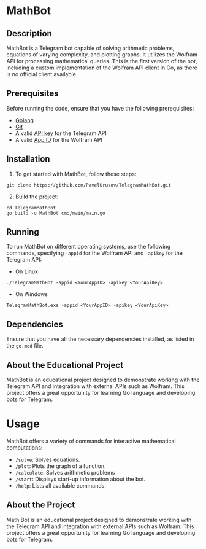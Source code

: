 # MathBot

## Description

MathBot is a Telegram bot capable of solving arithmetic problems, 
equations of varying complexity, and plotting graphs. It utilizes 
the Wolfram API for processing mathematical queries. This is the 
first version of the bot, including a custom implementation of the 
Wolfram API client in Go, as there is no official client available.

## Prerequisites
Before running the code, ensure that you have the following prerequisites:

- [Golang](https://go.dev/dl/)
- [Git](https://git-scm.com/downloads)
- A valid [API key](https://t.me/botfather) for the Telegram API
- A valid [App ID](https://developer.wolframalpha.com/) for the Wolfram API
## Installation
1. To get started with MathBot, follow these steps:
```shell
git clone https://github.com/PavelUrusov/TelegramMathBot.git
```
2. Build the project:
```shell
cd TelegramMathBot
go build -o MathBot cmd/main/main.go
```

## Running
To run MathBot on different operating systems, 
use the following commands, specifying `-appid` for
the Wolfram API and `-apikey` for the Telegram API:

- On Linux
```shell
./TelegramMathBot -appid <YourAppID> -apikey <YourApiKey>
```
- On Windows
 ```shell
TelegramMathBot.exe -appid <YourAppID> -apikey <YourApiKey>
```

## Dependencies
Ensure that you have all the necessary dependencies 
installed, as listed in the `go.mod` file.


## About the Educational Project
MathBot is an educational project designed 
to demonstrate working with the Telegram API and integration 
with external APIs such as Wolfram. This project offers a great opportunity 
for learning Go language and developing bots for Telegram.

# Usage
MathBot offers a variety of commands for interactive mathematical computations:

- `/solve`: Solves equations.
- `/plot`: Plots the graph of a function.
- `/calculate`: Solves arithmetic problems
- `/start`: Displays start-up information about the bot.
- `/help`: Lists all available commands.

## About the  Project
Math Bot is an educational project designed
to demonstrate working with the Telegram API and integration
with external APIs such as Wolfram. This project offers a great opportunity
for learning Go language and developing bots for Telegram.
